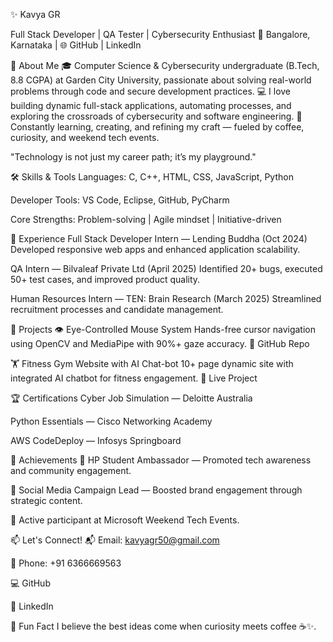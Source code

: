 ✨ Kavya GR 


Full Stack Developer | QA Tester | Cybersecurity Enthusiast
📍 Bangalore, Karnataka | 🌐 GitHub | LinkedIn

📖 About Me
🎓 Computer Science & Cybersecurity undergraduate (B.Tech, 8.8 CGPA) at Garden City University, passionate about solving real-world problems through code and secure development practices.
💻 I love building dynamic full-stack applications, automating processes, and exploring the crossroads of cybersecurity and software engineering.
🚀 Constantly learning, creating, and refining my craft — fueled by coffee, curiosity, and weekend tech events.

"Technology is not just my career path; it’s my playground."

🛠 Skills & Tools
Languages: C, C++, HTML, CSS, JavaScript, Python

Developer Tools: VS Code, Eclipse, GitHub, PyCharm

Core Strengths: Problem-solving | Agile mindset | Initiative-driven

💼 Experience
Full Stack Developer Intern — Lending Buddha (Oct 2024)
Developed responsive web apps and enhanced application scalability.

QA Intern — Bilvaleaf Private Ltd (April 2025)
Identified 20+ bugs, executed 50+ test cases, and improved product quality.

Human Resources Intern — TEN: Brain Research (March 2025)
Streamlined recruitment processes and candidate management.

🚀 Projects
👁️ Eye-Controlled Mouse System
Hands-free cursor navigation using OpenCV and MediaPipe with 90%+ gaze accuracy.
🔗 GitHub Repo

🏋️ Fitness Gym Website with AI Chat-bot
10+ page dynamic site with integrated AI chatbot for fitness engagement.
🔗 Live Project

🏆 Certifications
Cyber Job Simulation — Deloitte Australia

Python Essentials — Cisco Networking Academy

AWS CodeDeploy — Infosys Springboard

🌟 Achievements
🏅 HP Student Ambassador — Promoted tech awareness and community engagement.

💬 Social Media Campaign Lead — Boosted brand engagement through strategic content.

🤝 Active participant at Microsoft Weekend Tech Events.

📫 Let's Connect!
📬 Email: kavyagr50@gmail.com

📱 Phone: +91 6366669563

💻 GitHub

🔗 LinkedIn

🧠 Fun Fact
I believe the best ideas come when curiosity meets coffee ☕✨.
